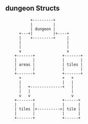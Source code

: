 dungeon Structs
---------------

               +---------+
               |         |
               | dungeon |
          +---+|         |+----+
          |    +---------+     |
          |                    |
          |                    |
          v                    v
        +-------+            +-------+
        |       |            |       |
        | areas |            | tiles |
        |       |            |       |
        +-------+            +-------+
          +                  +   +
          |                  |   |
          |   +--------------+   |
          |   |                  |
          v   v                  v
        +-------+            +------+
        |       |            |      |
        | tiles |+---------->| tile |
        |       |            |      |
        +-------+            +------+
